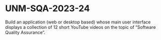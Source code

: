 # UNM-SQA-2023-24
 Build an application (web or desktop based) whose main user interface displays a collection of 12 short YouTube videos on the topic of “Software Quality Assurance”.
